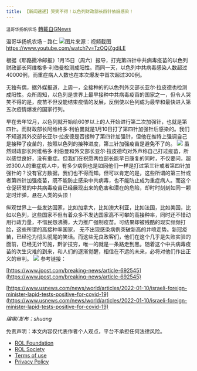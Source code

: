 ```yaml
---
title: 【新闻速递】哭笑不得！以色列财政部长四针依旧感染！
---
```

`温哥华扬帆农场` [轉載自GNews](https://gnews.org/zh-hans/1872341/)

温哥华扬帆农场 – 路仁
![](https://assets.gnews.org/wp-content/uploads/2022/01/20220117路仁.jpg)图片来源：视频截图 https://www.youtube.com/watch?v=TzOQjZgdiLE


根据《耶路撒冷邮报》1月15日（周六）报导，打完第四针中共病毒疫苗的以色列财政部长阿维格多·利伯曼检测成阳性。而同一天，以色列中共病毒感染人数超过40000例，而重症病人人数也在本次爆发中首次超过300例。

无独有偶，据外媒报道，上周一，全接种的的以色列外交部长亚尔·拉皮德也检测成阳性。众所周知，以色列是世界上最早接种中共病毒疫苗的国家之一，但令人哭笑不得的是，疫苗不但没能结束疫情的发展，反倒使以色列成为最早和最快进入第五次疫情爆发的国家行列。

早在去年12月，以色列就开始给60岁以上的人开始进行第二次加强针，也就是第四针。而财政部长阿维格多·利伯曼就是1月10日打了第四针加强针后感染的。我们不知道其外交部长亚尔·拉皮德是否接种了第四针加强针，但他在推特上强调自己是接种了疫苗的，按照以色列的接种进度，第三针加强疫苗是避免不了的。
![](https://assets.gnews.org/wp-content/uploads/2022/01/20220117路仁1.jpg)
虽然财政部长阿维格多·利伯曼和外交部长亚尔·拉皮德均对外声称自己打过疫苗，所以感觉良好，没有重症。但我们在祝愿两位部长能早日康复的同时，不仅要问，超过300人的重症病人中，有多少病例也是如同他们一样是打过第三针或者第四针加强针的？没有官方数据，我们也不得而知。但可以肯定的是，这些所谓的第三针或者第四针加强疫苗，既不能防止感染中共病毒，也不能防止成为重症病人。而这个仓促研发的中共病毒疫苗已经展现出来的危害和潜在的危险，却时时刻刻如同一颗定时炸弹，悬在人类的头顶！

纵观世界上一些发达国家，比如加拿大，比如澳大利亚，比如法国，比如美国，比如以色列，这些国家不但有着众多不发达国家高不可攀的高接种率，同时还不惜动用行政力量，不惜民怨沸腾，大力推广强制疫苗。可结果却被残酷的现实频频打脸，这些所谓的高接种率国家， 无不出现感染病例突破新高的井喷走势。新冠疫苗，已经沦为彻头彻尾的笑话。而这些无良政客们，他们在这个几乎是失败实验的面前，已经无计可施，黔驴技穷，唯一的就是一条路走到黑。随着这个中共病毒疫苗的次生灾难的到来，和人们的逐渐觉醒，相信在不远的未来，必将对他们作出正义的审判。
![](https://assets.gnews.org/wp-content/uploads/2022/01/20220117路仁2.jpg)
参考链接：

[https://www.jpost.com/breaking-news/article-692545](https://www.jpost.com/breaking-news/article-692545)

[https://www.usnews.com/news/world/articles/2022-01-10/israeli-foreign-minister-lapid-tests-positive-for-covid-19](https://www.usnews.com/news/world/articles/2022-01-10/israeli-foreign-minister-lapid-tests-positive-for-covid-19)

*编审/发布：shuang*



 

免责声明：本文内容仅代表作者个人观点，平台不承担任何法律风险。

- [ROL Foundation](https://rolfoundation.org/)
- [ROL Society](https://rolsociety.org/)
- [Terms of use](https://gnews.org/terms-of-use-3/)
- [Privacy Policy](https://gnews.org/privacy-policy/)
